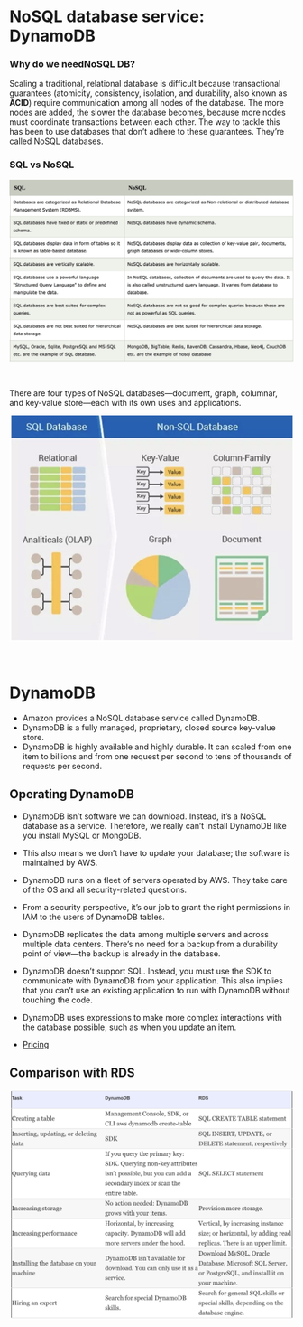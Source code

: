 # NoSQL database service: DynamoDB

### Why do we needNoSQL DB?

Scaling a traditional, relational database is difficult because transactional guarantees (atomicity, consistency, isolation, and durability, also known as **ACID**) require communication among all nodes of the database. The more nodes are added, the slower the database becomes, because more nodes must coordinate transactions between each other. The way to tackle this has been to use databases that don’t adhere to these guarantees. They’re called NoSQL databases.

### SQL vs NoSQL

![SQL vs NoSQL](img/dynamoDB_sql_vs_nosql.jpeg)

<br>

There are four types of NoSQL databases—document, graph, columnar, and key-value store—each with its own uses and applications. 

![NoSQL](img/dynamoDB_sql_vs_nosql_2.jpeg)

<br>

# DynamoDB

* Amazon provides a NoSQL database service called DynamoDB. 
* DynamoDB is a fully managed, proprietary, closed source key-value store. 
* DynamoDB is highly available and highly durable. It can scaled from one item to billions and from one request per second to tens of thousands of requests per second.


## Operating DynamoDB

* DynamoDB isn’t software we can download. Instead, it’s a NoSQL database as a service. Therefore, we really can’t install DynamoDB like you install MySQL or MongoDB. 
* This also means we don’t have to update your database; the software is maintained by AWS.
* DynamoDB runs on a fleet of servers operated by AWS. They take care of the OS and all security-related questions. 

* From a security perspective, it’s our job to grant the right permissions in IAM to the users of DynamoDB tables.
* DynamoDB replicates the data among multiple servers and across multiple data centers. There’s no need for a backup from a durability point of view—the backup is already in the database.

* DynamoDB doesn’t support SQL. Instead, you must use the SDK to communicate with DynamoDB from your application. This also implies that you can’t use an existing application to run with DynamoDB without touching the code.
* DynamoDB uses expressions to make more complex interactions with the database possible, such as when you update an item.

* [Pricing](https://aws.amazon.com/dynamodb/pricing/)

## Comparison with RDS

![RDS vs DynamoDB](img/dynamoDB_vs_RDS.jpeg)

<br>





